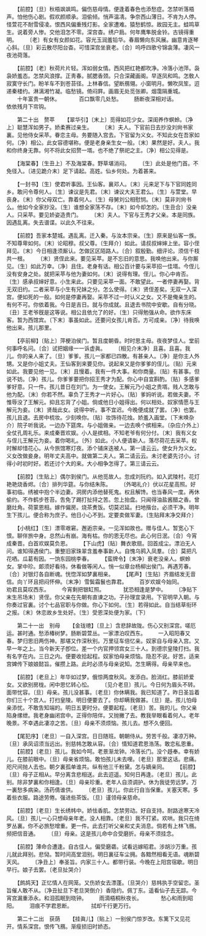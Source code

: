 <!-- { "loadSidebar": true } -->
　　【前腔】〔旦〕秋梧飒飒鸣。偏伤慈母情。便逢着春色也添愁症。怎禁听落梧声。怕他伤心剧。假欢颜顺承。泪偷倾。悄声温凊。争奈西山薄日。不肯为人停。怪萱花不耐雪侵凌。恨西风偏重残灯影。全家遭难。猿愁鹤惊。故园无主。蛙鸣草生。说着旁人惨。交他泪怎不零。深宫杳。绣户扃。何年鹰隼脱金铃。古镜得重明。 
　　〔老〕有女有女颜如花。容光玉润羞铅华。春眉懒向东风展。幽意肯逐琴心斜。〔旦〕彩云散尽阳台杳。可惜深宫坐衰老。〔合〕呜呼四歌兮锦衾薄。凄风一夜池荷落。 

　　【前腔】〔老〕秋荷片片轻。浑如弱女情。西风把红艳都吹净。冷落小池萍。袅袅娇羞态。怎禁风浪撑。正靑春。腻腮香颈。只合深藏画阁。早逐凤和鸣。怎敎人寂寞守长门。盼羊车不到苍苔径。上林春信。望断鴈翎。小窗明月。懒吹凤笙。迢递秦楼约。淋漓湘竹凝。临愁镜。倚闷屛。画眉无处觅张卿。烟霭隔重城。 
　　十年富贵一朝休。　　　　百口飘零几处愁。 
　　肠断夜深相对话。　　　　依依残月下帘钩。 

　　第二十出　赘苹 
　　【翠华引】〔末上〕觅得如花少女。深闺养作螟蛉。〔净上〕聪慧浑如男子。娇柔赛过亲生。 
　　〔末〕夫人。下官前日去抄没刘尙书家裏。见他侍女采苹。眷恋主母。务要随入宫去。下官留为义女。不知此女在吾家如何。〔净〕相公。此女容德堪称。便是老身亲生女一般。〔末〕果然是好。夫人。我和你终身无靠。何不将此女招赘一壻。也不绝了祭祀之主。〔净〕相公见得是。 

　　【海棠春】〔生丑上〕不及海棠春。野草堪消闷。 
　　〔生〕此处是他门首。不免径入。〔进见跪介末〕足下请起。高姓。仙乡何处。为着甚来。 

　　【一封书】〔生〕使君听事因。王仙客。襄邓人。〔末〕元来足下与下官同姓同乡。敢问令尊何人。〔生〕谏议是先君。〔末〕谏议大夫王君么。〔生〕与萱堂。早丧身。〔末〕你父母双亡。靠着何人。〔生〕母舅刘公相慰悯。〔末〕莫非刘尙书么。他如今全家抄没。〔生〕谁想全家荡不存。〔末〕如今却怎的。〔生丑合〕没亲人。只采苹。要见娇姿造贵门。 
　　〔末〕夫人。下官与王秀才父亲。本是同族。因遇乱离。失去谱谍。以此久不往来。 

　　【前腔】吾家本楚城。遇乱离。迁入秦。与汝本宗亲。〔生〕原来是仙客一族。不知尊卑如何。〔末〕论昭穆。叔父尊。〔生拜介〕如此。请叔叔婶婶上坐。容小侄拜见。〔末〕今日相逢须厮认。怎做区区陌路人。〔合〕叙殷勤。细评论。须信千枝共一根。 
　　〔末〕贤侄此来。要见采苹。是不忘旧的意思。我唤他出来。与你厮见。〔生〕如此万幸。〔净〕且住。老身有话。相公百计要与采苹招一佳壻。今侄儿没有安身之处。就把采苹与他为妻如何。〔末〕说得有理。侄儿。你心中肯否。〔生〕感承叔婶好意。小生来此。只要见采苹一面。不敢望此。一者停妻再娶。背无双旧约。二者采苹与小生有兄妹之分。怎么使得。〔末〕贤侄差矣。无双一入深宫。便如死的一般。如何是停妻再娶。采苹不过一时认义之女。又不是俺亲生的。有何不可。你依着我。今日是吉日。就与你成就。且退去书院中安歇。自有分晓。〔丑〕王老爷旣是这等说。相公且依允了的好。〔生〕只得勉强从命。欲作东床客。暂为西馆宾。〔下末〕事虽如此。还要问女孩儿肯否。方可成亲。〔净〕待我唤他出来。孩儿那里。 

　　【亭前柳】〔贴上〕萍梗泊侯门。暂且度朝昏。时时思主母。夜夜梦佳人。堂前何事呼名问。〔合〕试把姻缘一一诉虚眞。 
　　〔相见介末净〕且喜。且喜。我儿。你的亲人来了。〔旦〕爹爹。孩儿一家都已四散。有甚亲人。〔净〕是你主人外甥。又是你小姐丈夫。王仙客到来要见你。说起来又是你爹爹的侄儿。〔贴〕元来如此。我要见他一见。〔末〕且慢着。我有一件大事。和你商量。〔贴〕有甚事。但说不妨。〔净〕孩儿。你爹爹要把你招王秀才为配。你心中自宜斟酌。〔贴〕多感爹爹好意。只一件。孩儿昔日在刘门。为一使女。王解元乃小姐之贵壻。贱人怎敢与他为配。〔末〕你若不然。辜负了王秀才一片好心。〔贴〕爹妈听说。若做夫妻。不惟辱没了王解元。抑且忘背了小姐。倘或他日小姐得出。何以相处。奴家情愿与王解元为妾。〔末〕贤哉此女。说得中听。事不宜迟。今晚便成就了罢。〔净〕也罢。孩儿且退。去房中梳妆。少刻唤你。〔贴〕妆饰待花烛。娇羞入画堂。〔下末唤杂介〕院子听我说。一边办下筵席。与小姐做亲。一边去唤个摈相来。〔杂应介外上〕全仗孔周礼乐。来成秦晋欢娱。小人是摈相。不知老爷有何分付。〔末〕我有义女与侄儿王解元为妾。着你喝礼。〔外〕如此。小人便请新人。落尽荷花去采苹。权时解却惜花心。从今旅馆寒灯夜。添个铺床迭被人。第一请云云。使女升为义女。义女改做妾身。明年丈夫高中。就做第二夫人。第二请云云。未讨老婆先讨小。讨得小时初时好。若还讨个大的来。大小相争怎得了。第三请云云。 

　　【前腔】〔生贴上〕偶尔到侯门。从他觅故人。忽成刘阮约。如入武陵村。花灯艳艳烧香烬。〔合〕排列华筵。与你结朱陈。 
　　〔外喝礼介〕伏以花星高照。好事初临。绣被中抱个半边妻。洞房内添他替死鬼。权且解馋。也当春风一度。再休偷约。不作鹤步苍苔。吿免了踢打扯挦之苦。忽上抬盘。只闻得油盐酱醋之香。曾磨灶角。荷蒙恩相。嫁作偏房。烧茶煑饭。切莫迟延。扫地揩台。必须干净。明年生下孩儿。便合称为庶子。他日小心不到。定要卖做军妻。〔生贴拜末净交拜介〕 

　　【小桃红】〔生〕漂零艰窘。邂逅宗亲。一见浑如故也。赠与佳人。暂宽心下恨。聊伴旅中身。总然山有崩。海有枯。你的恩无尽也。此心何日泯。〔合〕今宵成秦晋。白首欢娱莫负恩。 
　　【下山虎】〔贴〕舞衣歌扇。回首成尘。漂泊无人问。谁知得遇侯门。重整旧家珠翠含羞奉事新人。自愧乌鸦入凤羣。〔合〕莫把凡花哂。瓜葛有因。一饷东园桃李春。 
　　【蛮牌令】〔末净〕衰老没亲人。螟蛉女。掌中珍。郞须好看待。休看做等闲人。悄一似章台杨柳出侯门。再遇芳春。〔合〕对银灯各自断魂。恍惚浑如梦裏相亲。 
　　【尾声】〔生贴〕齐眉结发无音信。向丫环且把闷怀伸。〔末净〕雪鬓霜鬟也靠君。 
　　百岁欢娱今始同。　　　　劝君且莫叹西东。 
　　今宵剩把银缸照。　　　　犹恐相逢是梦中。 
　　〔净贴下末生吊场末〕贤侄。你父亲在先朝有直谏之功。子孙理宜录用。下官明早入朝。与你奏过官裏。讨个七品官职与你做。你心下如何。〔生〕若得如此。自当结草衔环之报。〔末〕休恋故乡生处好。〔生〕受恩深处便为家。〔下〕 


　　第二十一出　别母 
　　【金珑璁】〔旦上〕含悲辞故陇。伤心又别深宫。嗟厄运。甚时通。愁添椿树梦。肠断碧萱丛。一家漂泊叹西东。 
　　一入昭阳春又春。梦归思旧两伤神。那堪又作深秋别。万里征车倍忆亲。奴家自与母亲入宫。又早一年之上。当今新天子卽位。差一个内官押领宫女三十人。到德宗皇陵打扫。我有名字在内。三日之内。便要收拾起程。奴家怕母亲烦恼。隐忍不说。好苦。适来宫婢传下娘娘懿旨。催攒上路。此时必须与母亲说知。怎生瞒得。母亲早来也。 

　　【前腔】〔老旦上〕年华如过梦。俄惊两度秋风。发添白。脸消红。膝前娇爱女。又欲别房栊。闲中思忆转心忪。 
　　〔见介老旦〕孩儿。今日何为眉头不转。面带忧容。〔旦〕母亲。孩儿没甚事。〔老旦〕你休瞒我。我已知道了。昨日圣旨着你们三十个宫人。打扫皇陵。明日便要去了。你却瞒我做甚。〔旦〕是。孩儿怕母亲添忧。不敢吿知端的。明日五更时分。便要起程。〔老旦〕苦。我的儿。你父亲陷身缧绁。我老身幽闭宫中。正得你陪伴。又抛撇了去。教我举眼看着何人。老年晚景。不幸遇此凄凉之苦。〔旦〕母亲不须烦恼。孩儿去。想不久便回。 

　　【尾犯序】〔老旦〕一自入深宫。日日随班。朝朝侍从。劳苦千般。凄凉万种。〔旦〕承凤诏须当远出。别慈帏怎敢从容。〔合〕情知道君恩浩荡。敢恋私恩重。 
　　【前腔】〔老旦〕孩儿。我如今呵。老景渐龙钟。冷落长门。没个趍奉。幸有娇儿。在膝前眼中。〔旦〕母亲省烦恼。敢怕孩儿未去哩。〔老旦〕那里这话。悲痛。咫尺间抛人去也。朝夕裏孤单谁共。纵有他三千粉黛。怎与嫡亲同。 
　　【前腔】〔旦〕母子正相从。早分离含悲相送。此去迢遥。知何日再逢。〔老旦〕孩儿。此别。除非梦裏和你相逢。〔旦〕母亲珍重。老年人自须调护。休为我徒劳远梦。万一裏愁多病染。汤药倩谁供。 
　　〔老旦〕孩儿。你此行自当保重。关塞天寒。多着些衣服。路途劳倦。强进些茶饭。〔旦〕谨领母亲慈命。 

　　【前腔】〔老旦〕生长绣帏中。娇怯香肌。怎禁劳动。好自支持。耐路途寒天冷风。〔旦〕孩儿一心只想母亲年老。没人相靠。〔老旦〕我不打紧。欢哄。我只在绮罗丛裏。你不必旅愁增重。更一件。此去打听父亲和丈夫消息。倘若有上林飞鴈。频把信音通。 
　　〔旦〕母亲。这是孩儿命中合受磨折。母亲不须挂念。 

　　【前腔】薄命合遭逢。自古佳人。偏受磨砻。试看远嫁昭君。涉胡沙万重。孩儿就此拜别。悲恸。暂时间高堂泪别。明日裏征车尘拥。各黯然相看无语。魂断碧天风。 
　　〔净丑上〕奉圣旨。内家三十人。都带行装。今晚在上阳宫宿歇。明日早行。娘子去罢。〔老旦扯哭介〕 

　　【鹧鸪天】正忆情人在网笼。又伤娇女去漂蓬。〔旦哭介〕慈帏执手空留恋。圣旨催人敢不从。〔净丑扯旦下老旦哭倒介〕香隐约。佩丁东。遥看仙子去无踪。今宵宫漏重添永。和泪孤眠到晓钟。 
　　雨滴梧桐秋夜长。　　　　愁心和雨到昭阳。 
　　泪痕不学君恩断。　　　　拭却千行更万行。 

　　第二十二出　获荫 
　　【挂眞儿】〔贴上〕一别侯门惊岁改。东篱下又见花开。情系深宫。恨传飞鴈。渐瘦损旧时娇态。 
